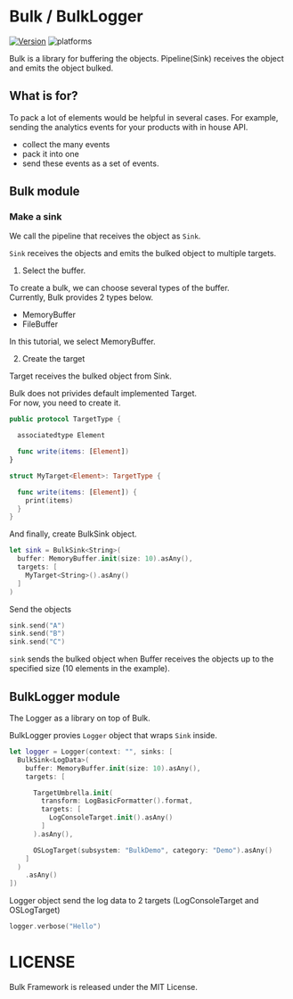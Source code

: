 # Bulk / BulkLogger

[![Version](https://img.shields.io/cocoapods/v/Bulk.svg?style=flat)](http://cocoapods.org/pods/Bulk)
![platforms](https://img.shields.io/badge/platforms-iOS%20%7C%20macOS%20%7C%20tvOS%20%7C%20watchOS%20%7C%20Linux-333333.svg)

Bulk is a library for buffering the objects.
Pipeline(Sink) receives the object and emits the object bulked.

## What is for?

To pack a lot of elements would be helpful in several cases.
For example, sending the analytics events for your products with in house API.

- collect the many events
- pack it into one
- send these events as a set of events.

## Bulk module

### Make a sink

We call the pipeline that receives the object as `Sink`.

`Sink` receives the objects and emits the bulked object to multiple targets.

1. Select the buffer.

To create a bulk, we can choose several types of the buffer.<br>
Currently, Bulk provides 2 types below.

- MemoryBuffer
- FileBuffer

In this tutorial, we select MemoryBuffer.

2. Create the target

Target receives the bulked object from Sink.

Bulk does not privides default implemented Target.<br>
For now, you need to create it.

```swift
public protocol TargetType {

  associatedtype Element

  func write(items: [Element])
}
```

```swift
struct MyTarget<Element>: TargetType {

  func write(items: [Element]) {
    print(items)
  }
}
```

And finally, create BulkSink object.

```swift
let sink = BulkSink<String>(
  buffer: MemoryBuffer.init(size: 10).asAny(),
  targets: [
    MyTarget<String>().asAny()
  ]
)
```

Send the objects

```swift
sink.send("A")
sink.send("B")
sink.send("C")
```

`sink` sends the bulked object when Buffer receives the objects up to the specified size (10 elements in the example).

## BulkLogger module

The Logger as a library on top of Bulk.

BulkLogger provies `Logger` object that wraps `Sink` inside.

```swift
let logger = Logger(context: "", sinks: [
  BulkSink<LogData>(
    buffer: MemoryBuffer.init(size: 10).asAny(),
    targets: [

      TargetUmbrella.init(
        transform: LogBasicFormatter().format,
        targets: [
          LogConsoleTarget.init().asAny()
        ]
      ).asAny(),

      OSLogTarget(subsystem: "BulkDemo", category: "Demo").asAny()
    ]
  )
    .asAny()
])
```

Logger object send the log data to 2 targets (LogConsoleTarget and OSLogTarget)

```swift
logger.verbose("Hello")
```

# LICENSE

Bulk Framework is released under the MIT License.
